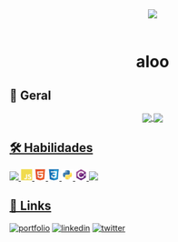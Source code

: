 

<div align="center">
  <img src="https://media.giphy.com/media/jOpTgD5U1N6XAYhQcB/giphy.gif" width="150rem"/><br>
  <img src="https://komarev.com/ghpvc/?username=LuanGrod&style=flat-square&color=blue" alt=""/>
</div>
<h1 align="center">aloo</h1>

## 🔑 Geral
<div align="center">
  <a href="https://github.com/LuanGrod">
  <img height="150rem" align="center" src="https://github-readme-stats.vercel.app/api?username=LuanGrod&show_icons=true&theme=buefy&include_all_commits=true&count_private=true">
  <img height="120rem" align="center" src="https://github-readme-stats.vercel.app/api/top-langs/?username=LuanGrod&layout=compact&langs_count=7&theme=buefy">
</div>
  
## 🛠 Habilidades
<div style="display: space_between">
  <code><img height="20" src="https://cdn.jsdelivr.net/gh/devicons/devicon/icons/java/java-original.svg"/></code>
  <code><img height="20" src="https://raw.githubusercontent.com/devicons/devicon/master/icons/javascript/javascript-plain.svg"></code>
  <code><img height="20" src="https://raw.githubusercontent.com/devicons/devicon/master/icons/html5/html5-original.svg"></code>
  <code><img height="20" src="https://raw.githubusercontent.com/devicons/devicon/master/icons/css3/css3-original.svg"></code>
  <code><img height="20" src="https://raw.githubusercontent.com/devicons/devicon/master/icons/python/python-original.svg"></code>
  <code><img height="20" src="https://raw.githubusercontent.com/devicons/devicon/master/icons/csharp/csharp-original.svg"></code>
  <code><img height="20" src="https://cdn.jsdelivr.net/gh/devicons/devicon/icons/mysql/mysql-original.svg"/></code>
</div>

## 🔗 Links
[![portfolio](https://img.shields.io/badge/my_portfolio-000?style=for-the-badge&logo=ko-fi&logoColor=white)](https://katherinempeterson.com/)
[![linkedin](https://img.shields.io/badge/linkedin-0A66C2?style=for-the-badge&logo=linkedin&logoColor=white)](https://www.linkedin.com/in/luan-grod/)
[![twitter](https://img.shields.io/badge/twitter-1DA1F2?style=for-the-badge&logo=twitter&logoColor=white)](https://twitter.com/Luan_Grod)

  
